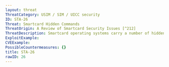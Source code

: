 ```yaml
---
layout: threat
ThreatCategory: USIM / SIM / UICC security
ID: STA-26
Threat: Smartcard Hidden Commands
ThreatOrigin: A Review of Smartcard Security Issues [^212]
ThreatDescription: Smartcard operating systems carry a number of hidden commands that can be abused to retrieve data from or modify data within the smartcard. These commands can remain active from an initialization phase or execution of a previous application.
ExploitExample:
CVEExample:
PossibleCountermeasures: {}
title: STA-26
rawID: 26
---
```

